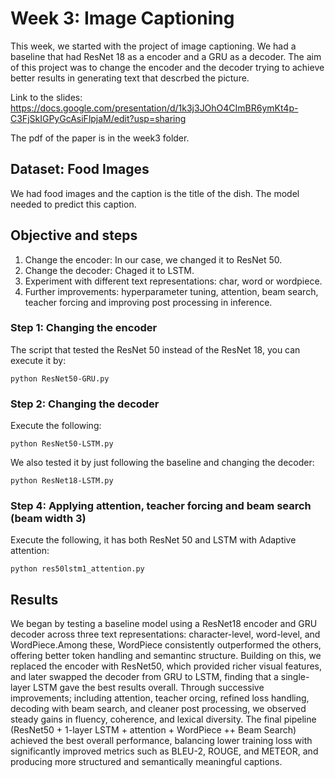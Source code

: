 # Week 3: Image Captioning

This week, we started with the project of image captioning. We had a baseline that had ResNet 18 as a encoder and a GRU as a decoder. The aim of this project was to change the encoder and the decoder trying to achieve better results in generating text that descrbed the picture.

Link to the slides: https://docs.google.com/presentation/d/1k3j3JOhO4CImBR6ymKt4p-C3FjSkIGPyGcAsiFlpjaM/edit?usp=sharing

The pdf of the paper is in the week3 folder.

## Dataset: Food Images

We had food images and the caption is the title of the dish. The model needed to predict this caption.

## Objective and steps

1. Change the encoder: In our case, we changed it to ResNet 50.
2. Change the decoder: Chaged it to LSTM.
3. Experiment with different text representations: char, word or wordpiece.
4. Further improvements: hyperparameter tuning, attention, beam search, teacher forcing and improving post processing in inference.

### Step 1: Changing the encoder

The script that tested the ResNet 50 instead of the ResNet 18, you can execute it by:

```
python ResNet50-GRU.py
```

### Step 2: Changing the decoder

Execute the following:

```
python ResNet50-LSTM.py
```
We also tested it by just following the baseline and changing the decoder:

```
python ResNet18-LSTM.py
```

### Step 4: Applying attention, teacher forcing and beam search (beam width 3)

Execute the following, it has both ResNet 50 and LSTM with Adaptive attention:

```
python res50lstm1_attention.py
```

## Results

We began by testing a baseline model using a ResNet18 encoder and GRU decoder across three text representations: character-level, word-level, and WordPiece.Among these, WordPiece consistently outperformed the others, offering better token handling and semantinc structure. Building on this, we replaced the encoder with ResNet50, which provided richer visual features, and later swapped the decoder from GRU to LSTM, finding that a single-layer LSTM gave the best results overall. Through successive improvements; including attention, teacher orcing, refined loss handling, decoding with beam search, and cleaner post processing, we observed steady gains in fluency, coherence, and lexical diversity. The final pipeline (ResNet50 + 1-layer LSTM + attention + WordPiece ++ Beam Search) achieved the best overall performance, balancing lower training loss with significantly improved metrics such as BLEU-2, ROUGE, and METEOR, and producing more structured and semantically meaningful captions.


